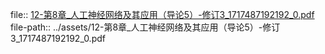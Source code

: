 file:: [12-第8章_人工神经网络及其应用（导论5）-修订3_1717487192192_0.pdf](../assets/12-第8章_人工神经网络及其应用（导论5）-修订3_1717487192192_0.pdf)
file-path:: ../assets/12-第8章_人工神经网络及其应用（导论5）-修订3_1717487192192_0.pdf
